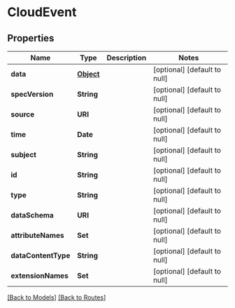 # CloudEvent
## Properties

| Name | Type | Description | Notes |
|------------ | ------------- | ------------- | -------------|
| **data** | [**Object**](.md) |  | [optional] [default to null] |
| **specVersion** | **String** |  | [optional] [default to null] |
| **source** | **URI** |  | [optional] [default to null] |
| **time** | **Date** |  | [optional] [default to null] |
| **subject** | **String** |  | [optional] [default to null] |
| **id** | **String** |  | [optional] [default to null] |
| **type** | **String** |  | [optional] [default to null] |
| **dataSchema** | **URI** |  | [optional] [default to null] |
| **attributeNames** | **Set** |  | [optional] [default to null] |
| **dataContentType** | **String** |  | [optional] [default to null] |
| **extensionNames** | **Set** |  | [optional] [default to null] |

[[Back to Models]](../overview#models) [[Back to Routes]](../overview#routes)

